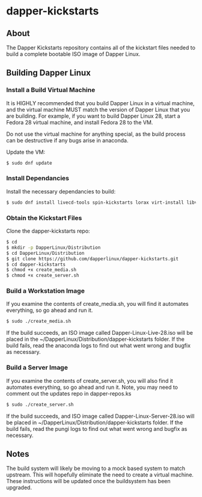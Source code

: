 # dapper-kickstarts

## About
The Dapper Kickstarts repository contains all of the kickstart files needed to build a complete bootable ISO image of Dapper Linux. 


## Building Dapper Linux

### Install a Build Virtual Machine
It is HIGHLY recommended that you build Dapper Linux in a virtual machine, and the virtual machine MUST match the version of Dapper Linux that you are building. For example, if you want to build Dapper Linux 28, start a Fedora 28 virtual machine, and install Fedora 28 to the VM. 

Do not use the virtual machine for anything special, as the build process can be destructive if any bugs arise in anaconda. 

Update the VM:
```bash
$ sudo dnf update
```

### Install Dependancies
Install the necessary dependancies to build:

```bash
$ sudo dnf install livecd-tools spin-kickstarts lorax virt-install libvirt-daemon-config-network pykickstart pungi
```

### Obtain the Kickstart Files
Clone the dapper-kickstarts repo:

```bash
$ cd
$ mkdir -p DapperLinux/Distribution
$ cd DapperLinux/Distribution
$ git clone https://github.com/dapperlinux/dapper-kickstarts.git
$ cd dapper-kickstarts
$ chmod +x create_media.sh
$ chmod +x create_server.sh
```

### Build a Workstation Image
If you examine the contents of create_media.sh, you will find it automates everything, so go ahead and run it.
```bash
$ sudo ./create_media.sh
```
If the build succeeds, an ISO image called Dapper-Linux-Live-28.iso will be placed in the ~/DapperLinux/Distribution/dapper-kickstarts folder. If the build fails, read the anaconda logs to find out what went wrong and bugfix as necessary.

### Build a Server Image
If you examine the contents of create_server.sh, you will also find it automates everything, so go ahead and run it. Note, you may need to comment out the updates repo in dapper-repos.ks
```bash
$ sudo ./create_server.sh
```
If the build succeeds, and ISO image called Dapper-Linux-Server-28.iso will be placed in ~/DapperLinux/Distribution/dapper-kickstarts folder. If the build fails, read the pungi logs to find out what went wrong and bugfix as necessary.

## Notes
The build system will likely be moving to a mock based system to match upstream. This will hopefully eliminate the need to create a virtual machine. These instructions will be updated once the buildsystem has been upgraded.




